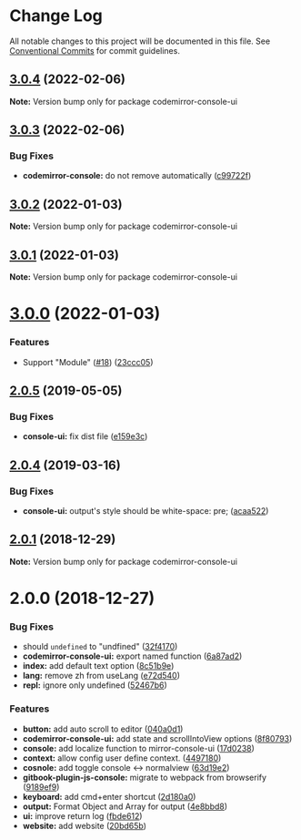 # Change Log

All notable changes to this project will be documented in this file.
See [Conventional Commits](https://conventionalcommits.org) for commit guidelines.

## [3.0.4](https://github.com/azu/codemirror-console-ui/compare/v3.0.3...v3.0.4) (2022-02-06)

**Note:** Version bump only for package codemirror-console-ui





## [3.0.3](https://github.com/azu/codemirror-console-ui/compare/v3.0.2...v3.0.3) (2022-02-06)


### Bug Fixes

* **codemirror-console:** do not remove automatically ([c99722f](https://github.com/azu/codemirror-console-ui/commit/c99722f738f7a7f655137910357b64dc2d23e075))





## [3.0.2](https://github.com/azu/codemirror-console-ui/compare/v3.0.1...v3.0.2) (2022-01-03)

**Note:** Version bump only for package codemirror-console-ui





## [3.0.1](https://github.com/azu/codemirror-console-ui/compare/v3.0.0...v3.0.1) (2022-01-03)

**Note:** Version bump only for package codemirror-console-ui





# [3.0.0](https://github.com/azu/codemirror-console-ui/compare/v2.0.5...v3.0.0) (2022-01-03)


### Features

* Support "Module" ([#18](https://github.com/azu/codemirror-console-ui/issues/18)) ([23ccc05](https://github.com/azu/codemirror-console-ui/commit/23ccc05f505f93b4f71d190a5ff1d1240e92601b))





## [2.0.5](https://github.com/azu/codemirror-console-ui/compare/v2.0.4...v2.0.5) (2019-05-05)


### Bug Fixes

* **console-ui:** fix dist file ([e159e3c](https://github.com/azu/codemirror-console-ui/commit/e159e3c))





## [2.0.4](https://github.com/azu/codemirror-console-ui/compare/v2.0.3...v2.0.4) (2019-03-16)


### Bug Fixes

* **console-ui:** output's style should be white-space: pre; ([acaa522](https://github.com/azu/codemirror-console-ui/commit/acaa522))





## [2.0.1](https://github.com/azu/codemirror-console-ui/compare/v2.0.0...v2.0.1) (2018-12-29)

**Note:** Version bump only for package codemirror-console-ui





# 2.0.0 (2018-12-27)


### Bug Fixes

* should `undefined` to "undfined" ([32f4170](https://github.com/azu/codemirror-console-ui/commit/32f4170))
* **codemirror-console-ui:** export named function ([6a87ad2](https://github.com/azu/codemirror-console-ui/commit/6a87ad2))
* **index:** add default text option ([8c51b9e](https://github.com/azu/codemirror-console-ui/commit/8c51b9e))
* **lang:** remove zh from useLang ([e72d540](https://github.com/azu/codemirror-console-ui/commit/e72d540))
* **repl:** ignore only undefined ([52467b6](https://github.com/azu/codemirror-console-ui/commit/52467b6))


### Features

* **button:** add auto scroll to editor ([040a0d1](https://github.com/azu/codemirror-console-ui/commit/040a0d1))
* **codemirror-console-ui:** add state and scrollIntoView options ([8f80793](https://github.com/azu/codemirror-console-ui/commit/8f80793))
* **console:** add localize function to mirror-console-ui ([17d0238](https://github.com/azu/codemirror-console-ui/commit/17d0238))
* **context:** allow config user define context. ([4497180](https://github.com/azu/codemirror-console-ui/commit/4497180))
* **cosnole:** add toggle console <-> normalview ([63d19e2](https://github.com/azu/codemirror-console-ui/commit/63d19e2))
* **gitbook-plugin-js-console:** migrate to webpack from browserify ([9189ef9](https://github.com/azu/codemirror-console-ui/commit/9189ef9))
* **keyboard:** add cmd+enter shortcut ([2d180a0](https://github.com/azu/codemirror-console-ui/commit/2d180a0))
* **output:** Format Object and Array for output ([4e8bbd8](https://github.com/azu/codemirror-console-ui/commit/4e8bbd8))
* **ui:** improve return log ([fbde612](https://github.com/azu/codemirror-console-ui/commit/fbde612))
* **website:** add website ([20bd65b](https://github.com/azu/codemirror-console-ui/commit/20bd65b))
